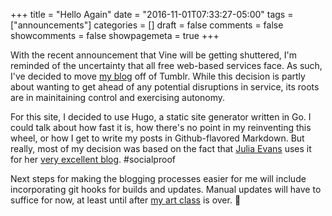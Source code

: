 +++
title = "Hello Again"
date = "2016-11-01T07:33:27-05:00"
tags = ["announcements"] 
categories = []
draft = false
comments = false
showcomments = false
showpagemeta = true
+++

With the recent announcement that Vine will be getting shuttered, I'm reminded of the uncertainty that all free web-based services face. As such, I've decided to move [my blog](http://codeblocks.tumblr.com) off of Tumblr. While this decision is partly about wanting to get ahead of any potential disruptions in service, its roots are in mainitaining control and exercising autonomy.

For this site, I decided to use Hugo, a static site generator written in Go. I could talk about how fast it is, how there's no point in my reinventing this wheel, or how I get to write my posts in Github-flavored Markdown. But really, most of my decision was based on the fact that [Julia Evans](https://twitter.com/b0rk) uses it for her [very excellent blog](http://jvns.ca/). #socialproof

Next steps for making the blogging processes easier for me will include incorporating git hooks for builds and updates. Manual updates will have to suffice for now, at least until after [my art class](http://www.dadageek.com/) is over. 👋

